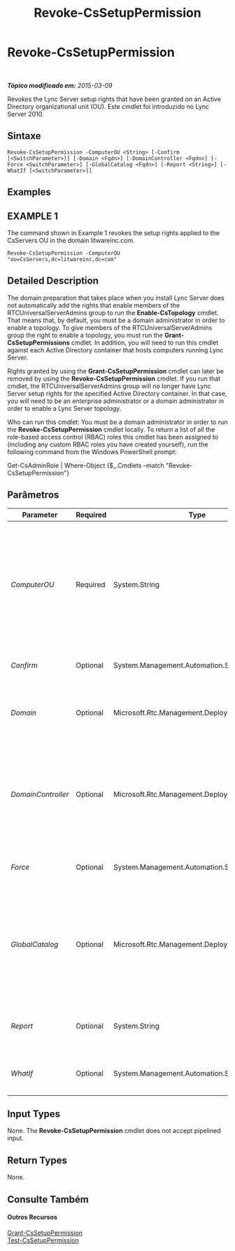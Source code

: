 ﻿---
title: Revoke-CsSetupPermission
TOCTitle: Revoke-CsSetupPermission
ms:assetid: 3486d164-b1a2-4d4c-9150-cef802674682
ms:mtpsurl: https://technet.microsoft.com/pt-br/library/Gg425834(v=OCS.15)
ms:contentKeyID: 49306341
ms.date: 05/19/2016
mtps_version: v=OCS.15
ms.translationtype: HT
---

# Revoke-CsSetupPermission

 

_**Tópico modificado em:** 2015-03-09_

Revokes the Lync Server setup rights that have been granted on an Active Directory organizational unit (OU). Este cmdlet foi introduzido no Lync Server 2010.

## Sintaxe

    Revoke-CsSetupPermission -ComputerOU <String> [-Confirm [<SwitchParameter>]] [-Domain <Fqdn>] [-DomainController <Fqdn>] [-Force <SwitchParameter>] [-GlobalCatalog <Fqdn>] [-Report <String>] [-WhatIf [<SwitchParameter>]]

## Examples

## EXAMPLE 1

The command shown in Example 1 revokes the setup rights applied to the CsServers OU in the domain litwareinc.com.

    Revoke-CsSetupPermission -ComputerOU "ou=CsServers,dc=litwareinc,dc=com"

## Detailed Description

The domain preparation that takes place when you install Lync Server does not automatically add the rights that enable members of the RTCUniversalServerAdmins group to run the **Enable-CsTopology** cmdlet. That means that, by default, you must be a domain administrator in order to enable a topology. To give members of the RTCUniversalServerAdmins group the right to enable a topology, you must run the **Grant-CsSetupPermissions** cmdlet. In addition, you will need to run this cmdlet against each Active Directory container that hosts computers running Lync Server.

Rights granted by using the **Grant-CsSetupPermission** cmdlet can later be removed by using the **Revoke-CsSetupPermission** cmdlet. If you run that cmdlet, the RTCUniversalServerAdmins group will no longer have Lync Server setup rights for the specified Active Directory container. In that case, you will need to be an enterprise administrator or a domain administrator in order to enable a Lync Server topology.

Who can run this cmdlet: You must be a domain administrator in order to run the **Revoke-CsSetupPermission** cmdlet locally. To return a list of all the role-based access control (RBAC) roles this cmdlet has been assigned to (including any custom RBAC roles you have created yourself), run the following command from the Windows PowerShell prompt:

Get-CsAdminRole | Where-Object {$\_.Cmdlets –match "Revoke-CsSetupPermission"}

## Parâmetros


<table>
<colgroup>
<col style="width: 25%" />
<col style="width: 25%" />
<col style="width: 25%" />
<col style="width: 25%" />
</colgroup>
<thead>
<tr class="header">
<th>Parameter</th>
<th>Required</th>
<th>Type</th>
<th>Description</th>
</tr>
</thead>
<tbody>
<tr class="odd">
<td><p><em>ComputerOU</em></p></td>
<td><p>Required</p></td>
<td><p>System.String</p></td>
<td><p>Distinguished name (DN) of the OU that contains the accounts for the computers where Lync Server will be (or has been) installed. For example: -ComputerOU &quot;ou=CsServers,dc=litwareinc,dc=com&quot;.</p>
<p>If you prefer you can leave off the domain portion of the distinguished name when specifying the OU. For example:</p>
<p>-ComputerOU &quot;ou=CsServers&quot;</p></td>
</tr>
<tr class="even">
<td><p><em>Confirm</em></p></td>
<td><p>Optional</p></td>
<td><p>System.Management.Automation.SwitchParameter</p></td>
<td><p>Solicita confirmação antes da execução do comando.</p></td>
</tr>
<tr class="odd">
<td><p><em>Domain</em></p></td>
<td><p>Optional</p></td>
<td><p>Microsoft.Rtc.Management.Deploy.Fqdn</p></td>
<td><p>Name of the domain where the OU is located. If this parameter is not included, then the <strong>Revoke-CsSetupPermission</strong> cmdlet will look for the OU in the current domain.</p></td>
</tr>
<tr class="even">
<td><p><em>DomainController</em></p></td>
<td><p>Optional</p></td>
<td><p>Microsoft.Rtc.Management.Deploy.Fqdn</p></td>
<td><p>Fully qualified name of the domain controller to be contacted when assigning the policy. For example: -DomainController atl-dc-001.litwareinc.com.</p>
<p>If not specified, the <strong>Revoke-CsSetupPermission</strong> cmdlet will contact the nearest available domain controller when assigning the policy.</p></td>
</tr>
<tr class="odd">
<td><p><em>Force</em></p></td>
<td><p>Optional</p></td>
<td><p>System.Management.Automation.SwitchParameter</p></td>
<td><p>Suppresses the display of any non-fatal error message that might occur when running the command.</p></td>
</tr>
<tr class="even">
<td><p><em>GlobalCatalog</em></p></td>
<td><p>Optional</p></td>
<td><p>Microsoft.Rtc.Management.Deploy.Fqdn</p></td>
<td><p>Fully qualified name of the global catalog server to be contacted when assigning the policy. For example: -GlobalCatalog atl-dc-001.litwareinc.com.</p>
<p>If not specified, the <strong>Revoke-CsSetupPermission</strong> cmdlet will contact the nearest available global catalog server when assigning the policy.</p></td>
</tr>
<tr class="odd">
<td><p><em>Report</em></p></td>
<td><p>Optional</p></td>
<td><p>System.String</p></td>
<td><p>Enables you to specify a file path for the log file created when the cmdlet runs. For example: -Report &quot;C:\Logs\OUPermissions.html&quot;</p></td>
</tr>
<tr class="even">
<td><p><em>WhatIf</em></p></td>
<td><p>Optional</p></td>
<td><p>System.Management.Automation.SwitchParameter</p></td>
<td><p>Descreve o que aconteceria se o comando fosse executado sem ser executado de fato.</p></td>
</tr>
</tbody>
</table>


## Input Types

None. The **Revoke-CsSetupPermission** cmdlet does not accept pipelined input.

## Return Types

None.

## Consulte Também

#### Outros Recursos

[Grant-CsSetupPermission](grant-cssetuppermission.md)  
[Test-CsSetupPermission](test-cssetuppermission.md)


